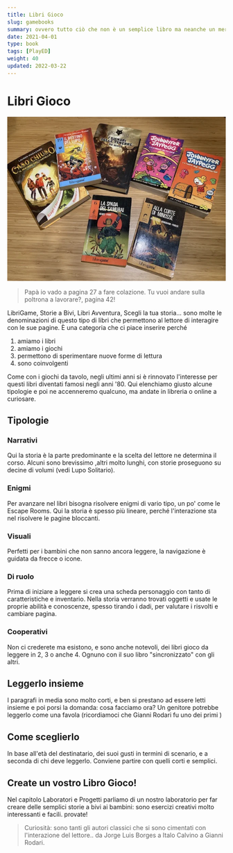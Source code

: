 ```yaml
---
title: Libri Gioco
slug: gamebooks
summary: ovvero tutto ciò che non è un semplice libro ma neanche un mero gioco
date: 2021-04-01
type: book
tags: [PlayED]
weight: 40
updated: 2022-03-22
---
```

# Libri Gioco

![](_img/panoramica_librigioco.webp)

> Papà io vado a pagina 27 a fare colazione. Tu vuoi andare sulla poltrona a lavorare?, pagina 42!

LibriGame, Storie a Bivi, Libri Avventura, Scegli la tua storia... sono molte le denominazioni di questo tipo di libri che permettono al lettore di interagire con le sue pagine. È una categoria che ci piace inserire perché

1. amiamo i libri
2. amiamo i giochi
3. permettono di sperimentare nuove forme di lettura
4. sono coinvolgenti

Come con i giochi da tavolo, negli ultimi anni si è rinnovato l'interesse per questi libri diventati famosi negli anni '80. Qui elenchiamo giusto alcune tipologie e poi ne accenneremo qualcuno, ma andate in libreria o online a curiosare.

## Tipologie

### Narrativi
Qui la storia è la parte predominante e la scelta del lettore ne determina il corso. Alcuni sono brevissimo ,altri molto lunghi, con storie proseguono su decine di volumi (vedi Lupo Solitario).

### Enigmi
Per avanzare nel libri bisogna risolvere enigmi di vario tipo, un po' come le Escape Rooms. Qui la storia è spesso più lineare, perché l'interazione sta nel risolvere le pagine bloccanti.

### Visuali
Perfetti per i bambini che non sanno ancora leggere, la navigazione è guidata da frecce o icone.

### Di ruolo
Prima di iniziare a leggere si crea una scheda personaggio con tanto di caratteristiche e inventario. Nella storia verranno trovati oggetti e usate le proprie abilità e conoscenze, spesso tirando i dadi, per valutare i risvolti e cambiare pagina.

### Cooperativi
Non ci crederete ma esistono, e sono anche notevoli, dei libri gioco da leggere in 2, 3 o anche 4. Ognuno con il suo libro "sincronizzato" con gli altri.

## Leggerlo insieme
I paragrafi in media sono molto corti, e ben si prestano ad essere letti insieme e poi porsi la domanda: cosa facciamo ora? 
Un genitore potrebbe leggerlo come una favola (ricordiamoci che Gianni Rodari fu uno dei primi )

## Come sceglierlo
In base all'età del destinatario, dei suoi gusti in termini di scenario, e a seconda di chi deve leggerlo.
Conviene partire con quelli corti e semplici.

## Create un vostro Libro Gioco!
Nel capitolo Laboratori e Progetti  parliamo di un nostro laboratorio per far creare delle semplici storie a bivi ai bambini: sono esercizi creativi molto interessanti e facili. provate!

> Curiosità: sono tanti gli autori classici che si sono cimentati con l'interazione del lettore.. da Jorge Luis Borges a Italo Calvino a Gianni Rodari.
